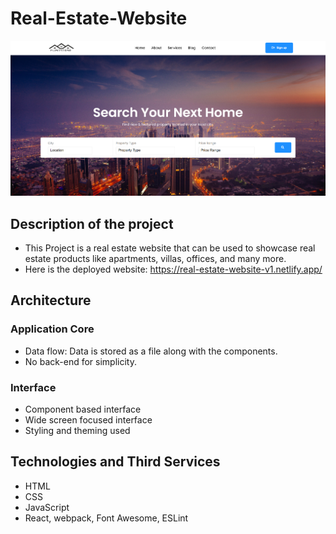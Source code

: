 # Real-Estate-Website

![Home Page](./public/home.png)

## Description of the project

* This Project is a real estate website that can be used to showcase real estate products like apartments, villas, offices, and many more.
* Here is the deployed website: https://real-estate-website-v1.netlify.app/

## Architecture

### Application Core

* Data flow: Data is stored as a file along with the components.
* No back-end for simplicity.

### Interface

* Component based interface
* Wide screen focused interface
* Styling and theming used

## Technologies and Third Services

* HTML
* CSS
* JavaScript
* React, webpack, Font Awesome, ESLint

